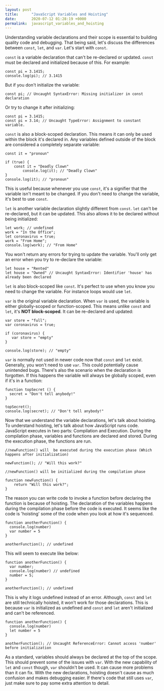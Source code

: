 ```yaml
---
layout: post
title:      "JavaScript Variables and Hoisting"
date:       2020-07-12 01:28:19 +0000
permalink:  javascript_variables_and_hoisting
---
```



Understanding variable declarations and their scope is essential to building quality code and debugging. That being said, let's discuss the differences between `const`, `let`, and `var`. Let's start with `const`.

`const` is a variable declaration that can't be re-declared or updated. `const` must be declared and initialized because of this. For example:

```
const pi = 3.1415;
console.log(pi); // 3.1415
```

But if you don't initialize the variable:

```
const pi; // Uncaught SyntaxError: Missing initializer in const declaration
```

Or try to change it after initializing:

```
const pi = 3.1415;
const pi = 3.14; // Uncaught TypeError: Assignment to constant variable.
```

`const` is also a block-scoped declaration. This means it can only be used within the block it's declared in. Any variables defined outside of the block are considered a completely separate variable:

```
const it = "pronoun"

if (true) {
    const it = "Deadly Clown"
		console.log(it); // "Deadly Clown"
}
console.log(it); // "pronoun"
```

This is useful because whenever you use `const`, it's a signifier that the variable isn't meant to be changed. If you don't need to change the variable, it's best to use `const`.

`let` is another variable declaration slightly different from `const`. `let` can't be re-declared, but it can be updated. This also allows it to be declared without being initialized:

```
let work; // undefined
work = "In the Office";
let coronavirus = true;
work = "From Home";
console.log(work); // "From Home"
```

You won't return any errors for trying to update the variable. You'll only get an error when you try to re-declare the variable:

```
let house = "Rented"
let house = "Owned" // Uncaught SyntaxError: Identifier 'house' has already been declared
```

`let` is also block-scoped like `const`. It's perfect to use when you know you need to change the variable. For instance loops would use `let`.

`var` is the original variable declaration. When `var` is used, the variable is either globally-scoped or function-scoped. This means unlike `const` and `let`, it's **NOT block-scoped**. It can be re-declared and updated:

```
var store = "full";
var coronavirus = true;

if (coronavirus) {
   var store = "empty"
}

console.log(store); // "empty"
```

`var` is normally not used in newer code now that `const` and `let` exist. Generally, you won't need to use `var`. This could potentially cause unintended bugs. There's also the scenario when the declaration is forgotten. If this happens the variable will always be globally scoped, even if it's in a function:

```
function topSecret () {
  secret = "Don't tell anybody!"
}

topSecret();
console.log(secret); // "Don't tell anybody!"
```

Now that we understand the variable declarations, let's talk about hoisting. To understand hoisting, let's talk about how JavaScript runs code. JavaScript executes in two parts: Compilation and Execution. During the compilation phase, variables and functions are declared and stored. During the execution phase, the functions are run.

```
//newFunction() will  be executed during the execution phase (Which happens after initialization)

newFunction(); // "Will this work?"

//newFunction() will be initialized during the compilation phase

function newFunction() {	
	return "Will this work?";
}
```

The reason you can write code to invoke a function before declaring the function is because of hoisting. The declaration of the variables happens during the compilation phase before the code is executed. It seems like the code is 'hoisting' some of the code when you look at how it's sequenced.

```
function anotherFunction() {
  console.log(number)
  var number = 5
}

anotherFunction(); // undefined
```

This will seem to execute like below:

```
function anotherFunction() {
  var number;
  console.log(number) // undefined
  number = 5;
}

anotherFunction(); // undefined
```

This is why it logs undefined instead of an error. Although, `const` and `let` are still technically hoisted, it won't work for those declarations. This is because `var` is initialized as undefined and `const` and `let` aren't initialized and can't be referenced.

```
function anotherFunction() {
  console.log(number)
  let number = 5
}

anotherFunction(); // Uncaught ReferenceError: Cannot access 'number' before initialization
```

As a standard, variables should always be declared at the top of the scope. This should prevent some of the issues with `var`. With the new capability of `let` and `const` though, `var` shouldn't be used. It can cause more problems than it can fix. With the new declarations, hoisting doesn't cause as much confusion and makes debugging easier. If there's code that still uses `var`, just make sure to pay some extra attention to detail.
